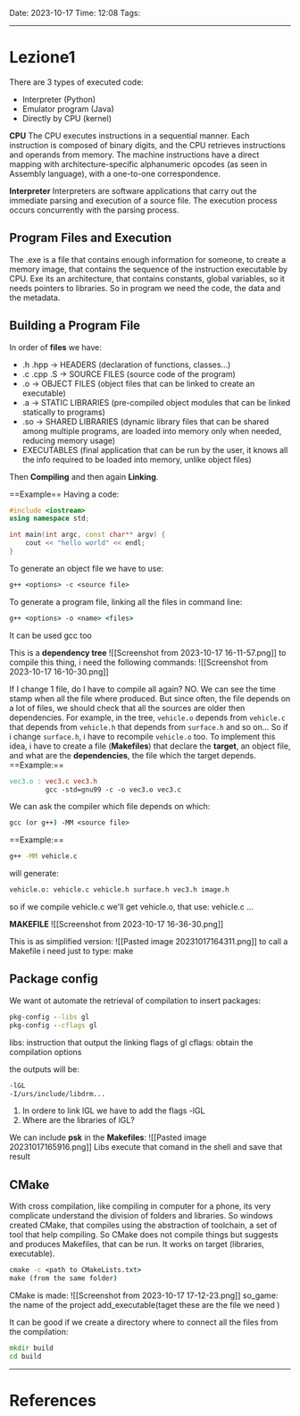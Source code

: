 Date: 2023-10-17
Time: 12:08
Tags: 

---
# Lezione1

There are 3 types of executed code:
- Interpreter  (Python)
- Emulator program (Java)
- Directly by CPU (kernel)

**CPU**
The CPU executes instructions in a sequential manner.
Each instruction is composed of binary digits, and the CPU retrieves instructions and operands from memory.
The machine instructions have a direct mapping with architecture-specific alphanumeric opcodes (as seen in Assembly language), with a one-to-one correspondence.

**Interpreter**
Interpreters are software applications that carry out the immediate parsing and execution of a source file. The execution process occurs concurrently with the parsing process.

## Program Files and Execution
The .exe is a file that contains enough information for someone, to create a memory image, that contains the sequence of the instruction executable by CPU. Exe its an architecture, that contains constants, global variables, so it needs pointers to libraries. So in program we need the code, the data and the metadata. 

## Building a Program File

In order of **files** we have:
- .h .hpp -> HEADERS (declaration of functions, classes...)
- .c .cpp .S -> SOURCE FILES (source code of the program)
- .o -> OBJECT FILES (object files that can be linked to create an executable)
- .a -> STATIC LIBRARIES (pre-compiled object modules that can be linked statically to programs)
- .so -> SHARED LIBRARIES (dynamic library files that can be shared among multiple programs, are loaded into memory only when needed, reducing memory usage)
- EXECUTABLES (final application that can be run by the user, it knows all the info required to be loaded into memory, unlike object files)

Then **Compiling** and then again **Linking**.

==Example==
Having a code:
```cpp
#include <iostream>
using namespace std;

int main(int argc, const char** argv) {
	cout << "hello world" << endl;
}
```

To generate an object file we have to use:
```cmd
g++ <options> -c <source file>
```
To generate a program file, linking all the files in command line:
```cmd
g++ <options> -o <name> <files>
```
It can be used gcc too

This is a **dependency tree**
![[Screenshot from 2023-10-17 16-11-57.png]]
to compile this thing, i need the following commands:
![[Screenshot from 2023-10-17 16-10-30.png]]

If I change 1 file, do I have to compile all again? NO. We can see the time stamp when all the file where produced. But since often, the file depends on a lot of files, we should check that all the sources are older then dependencies. For example, in the tree, `vehicle.o` depends from `vehicle.c` that depends from `vehicle.h` that depends from `surface.h` and so on... So if i change `surface.h`, i have to recompile `vehicle.o` too.
To implement this idea, i have to create a file (**Makefiles**) that declare the **target**, an object file, and what are the **dependencies**, the file which the target depends.
==Example:==
```Makefile
vec3.o : vec3.c vec3.h
		 gcc -std=gnu99 -c -o vec3.o vec3.c
```

We can ask the compiler which file depends on which:
```cmd
gcc (or g++) -MM <source file>
```

==Example:==
```cmd
g++ -MM vehicle.c
```
will generate:
```cmd
vehicle.o: vehicle.c vehicle.h surface.h vec3.h image.h
```
so if we compile vehicle.c we'll get vehicle.o, that use: vehicle.c ...

**MAKEFILE**
![[Screenshot from 2023-10-17 16-36-30.png]]

This is as simplified version:
![[Pasted image 20231017164311.png]]
to call a Makefile i need just to type: make

## Package config
We want ot automate the retrieval of compilation to insert packages:

```cmd
pkg-config --libs gl
pkg-config --cflags gl
```
libs: instruction that output the linking flags of gl
cflags: obtain the compilation options

the outputs will be:
```cmd
-lGL
-I/urs/include/libdrm...
```
1) In ordere to link lGL we have to add the flags -lGL
2) Where are the libraries of lGL? 

We can include **psk** in the **Makefiles**:
![[Pasted image 20231017165916.png]]
Libs execute that comand in the shell and save that result

## CMake
With cross compilation, like compiling in computer for a phone, its very complicate understand the division of folders and libraries. So windows created CMake, that compiles using the abstraction of toolchain, a set of tool that help compiling. So CMake does not compile things but suggests and produces Makefiles, that can be run. It works on target (libraries, executable).

```cmd
cmake -c <path to CMakeLists.txt>
make (from the same folder)
```

CMake is made:
![[Screenshot from 2023-10-17 17-12-23.png]]
so_game: the name of the project
add_executable(taget
	these are the file we need 
)

It can be good if we create a directory where to connect all the files from the compilation:
```cmd
mkdir build
cd build
```



---
# References
